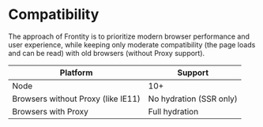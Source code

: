 # Compatibility

The approach of Frontity is to prioritize modern browser performance and user experience, while keeping only moderate compatibility (the page loads and can be read) with old browsers (without Proxy support). 

| Platform                           | Support                 |
|------------------------------------|-------------------------|
| Node                               | 10+                     |
| Browsers without Proxy (like IE11) | No hydration (SSR only) |
| Browsers with Proxy                | Full hydration          |
